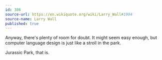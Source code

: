 ```yaml
---
id: 386
source-url: https://en.wikiquote.org/wiki/Larry_Wall#1994
source-name: Larry Wall
published: true
---
```

<p>Anyway, there's plenty of room for doubt. It might seem easy enough, but computer language design is just like a stroll in the park.</p>

<p>Jurassic Park, that is.</p>
